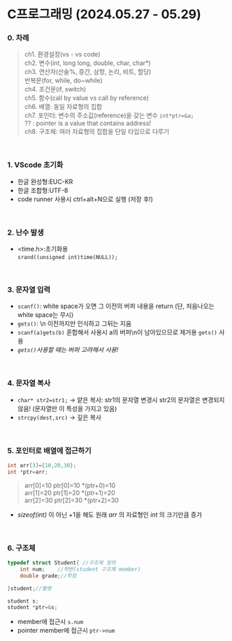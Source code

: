 # C프로그래밍 (2024.05.27 - 05.29)
### **0. 차례**
>ch1. 환경설정(vs - vs code)   
>ch2. 변수(int, long long, double, char, char*)   
>ch3. 연산자(산술%, 증간, 삼항, 논리, 비트, 할당)      
     반복문(for, while, do~while)   
>ch4. 조건문(if, switch)   
>ch5. 함수(call by value vs call by reference)   
>ch6. 배열: 동일 자료형의 집합   
>ch7. 포인터: 변수의 주소값(reference)을 갖는 변수 `int*ptr=&a;`     
    ?? : pointer is a value that contains address!   
>ch8. 구조체: 여러 자료형의 집합을 단일 타입으로 다루기      
<br/>


### **1. VScode 초기화**
- 한글 완성형:EUC-KR
- 한글 조합형:UTF-8
- code runner 사용시 ctrl+alt+N으로 실행 (저장 후!)
<br/>

### **2. 난수 발생**
- <time.h>:초기화용   
 `srand((unsigned int)time(NULL));`
<br/>

### **3. 문자열 입력**
- `scanf()`: white space가 오면 그 이전의 버퍼 내용을 return 
    (단, 처음나오는 white space는 무시)
- `gets()`: \n 이전까지만 인식하고 그뒤는 지움
- `scanf(a)gets(b)` 혼합해서 사용시 a의 버퍼\n이 남아있으므로 제거용 `gets()` 사용
- _`gets()`사용할 때는 버퍼 고려해서 사용!_
 <br/> 

### **4. 문자열 복사**
- `char* str2=str1;`
-> 얕은 복사: str1의 문자열 변경시 str2의 문자열은 변경되지 않음! (문자열만 이 특성을 가지고 있음)
- `strcpy(dest,src)`
-> 깊은 복사
<br/>  

### **5. 포인터로 배열에 접근하기**   
```C
int arr[3]={10,20,30};
int *ptr=arr;
```  

 > arr[0]=10       ptr[0]=10       *(ptr+0)=10   
 > arr[1]=20       ptr[1]=20       *(ptr+1)=20   
 > arr[2]=30       ptr[2]=30       *(ptr+2)=30   

- *sizeof(int)* 이 아닌 +1을 해도 원래 *arr* 의 자료형인 *int* 의 크기만큼 증가
<br/>

### 6. 구조체

```C
typedef struct Student{ //구조체 정의
    int num;    //학번(student 구조체 member)
    double grade;//학점

}student;//별명

student s;
student *ptr=&s;
```
- member에 접근시 `s.num`
- pointer member에 접근시 `ptr->num`
       
